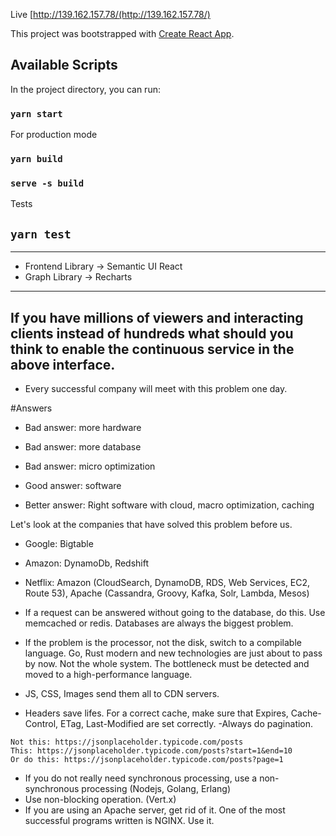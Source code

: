 Live [http://139.162.157.78/(http://139.162.157.78/)

This project was bootstrapped with [Create React App](https://github.com/facebookincubator/create-react-app).

## Available Scripts

In the project directory, you can run:

### `yarn start`

For production mode

### `yarn build`
### `serve -s build`

Tests

## `yarn test`
----------------
- Frontend Library -> Semantic UI React
- Graph Library -> Recharts
-----------------
##  If you have millions of viewers and interacting clients instead of hundreds what should you think to enable the continuous service in the above interface.

- Every successful company will meet with this problem one day.

#Answers
- Bad answer: more hardware
- Bad answer: more database
- Bad answer: micro optimization

- Good answer: software
- Better answer: Right software with cloud, macro optimization, caching

Let's look at the companies that have solved this problem before us.
- Google: Bigtable
- Amazon: DynamoDb, Redshift
- Netflix: Amazon (CloudSearch, DynamoDB, RDS, Web Services, EC2, Route 53), Apache (Cassandra, Groovy, Kafka, Solr, Lambda, Mesos)


- If a request can be answered without going to the database, do this. Use memcached or redis. Databases are always the biggest problem.
- If the problem is the processor, not the disk, switch to a compilable language. Go, Rust modern and new technologies are just about to pass by now. Not the whole system. The bottleneck must be detected and moved to a high-performance language.
- JS, CSS, Images send them all to CDN servers.
- Headers save lifes. For a correct cache, make sure that Expires, Cache-Control, ETag, Last-Modified are set correctly.
-Always do pagination.

```
Not this: https://jsonplaceholder.typicode.com/posts
This: https://jsonplaceholder.typicode.com/posts?start=1&end=10
Or do this: https://jsonplaceholder.typicode.com/posts?page=1
```

- If you do not really need synchronous processing, use a non-synchronous processing (Nodejs, Golang, Erlang)
- Use non-blocking operation. (Vert.x)
- If you are using an Apache server, get rid of it. One of the most successful programs written is NGINX. Use it.
